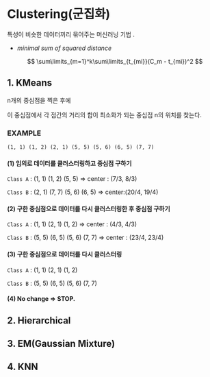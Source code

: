 # Clustering(군집화)

특성이 비슷한 데이터끼리 묶어주는 머신러닝 기법 .



- *minimal sum of squared distance*

$$
\sum\limits_{m=1}^k\sum\limits_{t_{mi}}(C_m - t_{mi})^2
$$



## 1. KMeans

n개의 중심점을 찍은 후에

이 중심점에서 각 점간의 거리의 합이 최소화가 되는 중심점 n의 위치를 찾는다.



### EXAMPLE

```
(1, 1) (1, 2) (2, 1) (5, 5) (5, 6) (6, 5) (7, 7)
```



#### (1) 임의로 데이터를 클러스터링하고 중심점 구하기

`Class A` : (1, 1) (1, 2) (5, 5) => center : (7/3, 8/3)

`Class B` : (2, 1) (7, 7) (5, 6) (6, 5) => center:(20/4, 19/4)



#### (2) 구한 중심점으로 데이터를 다시 클러스터링한 후 중심점 구하기

`Class A` :  (1, 1) (2, 1) (1, 2) => center : (4/3, 4/3) 

`Class B` :  (5, 5) (6, 5) (5, 6) (7, 7) => center : (23/4, 23/4)



#### (3) 구한 중심점으로 데이터를 다시 클러스터링

`Class A` :  (1, 1) (2, 1) (1, 2)

`Class B` :  (5, 5) (6, 5) (5, 6) (7, 7)



#### (4) No change => STOP.





## 2. Hierarchical



## 3. EM(Gaussian Mixture)



## 4. KNN
